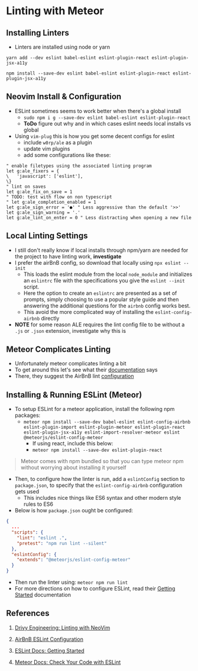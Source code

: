# Linting with Meteor

## Installing Linters
- Linters are installed using node or yarn
```
yarn add --dev eslint babel-eslint eslint-plugin-react eslint-plugin-jsx-a11y

npm install --save-dev eslint babel-eslint eslint-plugin-react eslint-plugin-jsx-a11y
```

## Neovim Install & Configuration
- ESLint sometimes seems to work better when there's a global install
  - `sudo npm i g --save-dev eslint babel-eslint eslint-plugin-react`
  - **ToDo** figure out why and in which cases eslint needs local installs vs global
- Using `vim-plug` this is how you get some decent configs for eslint
  - include `w0rp/ale` as a plugin
  - update vim plugins
  - add some configurations like these:
```
" enable filetypes using the associated linting program                       
let g:ale_fixers = {                                                          
\   'javascript': ['eslint'],                                                 
\}                                                                            
" lint on saves                                                               
let g:ale_fix_on_save = 1                                                     
" TODO: test with flow on non typescript                                      
" let g:ale_completion_enabled = 1                                            
let g:ale_sign_error = '●' " Less aggressive than the default '>>'            
let g:ale_sign_warning = '.'                                                  
let g:ale_lint_on_enter = 0 " Less distracting when opening a new file
```

## Local Linting Settings
- I still don't really know if local installs through npm/yarn are needed for the project to have linting work, **investigate**
- I prefer the airBnB config, so download that locally using `npx eslint --init`
  - This loads the eslint module from the local `node_module` and initializes an `eslintrc` file with the specifications you give the `eslint --init` script.
  - Here the option to create an `eslintrc` are presented as a set of prompts, simply choosing to use a popular style guide and then answering the additional questions for the `airbnb` config works best.
  - This avoid the more complicated way of installing the `eslint-config-airbnb` directly
- **NOTE** for some reason ALE requires the lint config file to be without a `.js` or `.json` extension, investigate why this is





## Meteor Complicates Linting
- Unfortunately meteor complicates linting a bit
- To get around this let's see what their [documentation][10] says
- There, they suggest the AirBnB lint [configuration][02]


## Installing & Running ESLint (Meteor)
- To setup ESLint for a meteor application, install the following npm packages:
  - `meteor npm install --save-dev babel-eslint eslint-config-airbnb eslint-plugin-import eslint-plugin-meteor eslint-plugin-react eslint-plugin-jsx-a11y eslint-import-resolver-meteor eslint @meteorjs/eslint-config-meteor`
    - If using react, include this below:
    - `meteor npm install --save-dev eslint-plugin-react`

> Meteor comes with npm bundled so that you can type meteor npm without worrying about installing it yourself

- Then, to configure how the linter is run, add a `eslintConfig` section to `package.json`, to specify that the `eslint-config-airbnb` configuration gets used
  - This includes nice things like ES6 syntax and other modern style rules to ES6
- Below is how `package.json` ought be configured:
```json
{
  ...
  "scripts": {
    "lint": "eslint .",
    "pretest": "npm run lint --silent"
  },
  "eslintConfig": {
    "extends": "@meteorjs/eslint-config-meteor"
  }
}
```

- Then run the linter using: `meteor npm run lint`
- For more directions on how to configure ESLint, read their [Getting Started][03] documentation


## References
[01]: https://drivy.engineering/setting-up-vim-for-react/ "drivy engineering article on setting up neovim for linting"
[02]: https://github.com/airbnb/javascript/tree/master/packages/eslint-config-airbnb
[03]: http://eslint.org/docs/user-guide/getting-started "ESLint Getting Started"
[10]: https://guide.meteor.com/code-style.html#eslint "Meteor Docs: Checking code with ESLint"

1. [Drivy Engineering: Linting with NeoVim][01]

2. [AirBnB ESLint Configuration][02]
3. [ESLint Docs: Getting Started][03]
10. [Meteor Docs: Check Your Code with ESLint][10]
